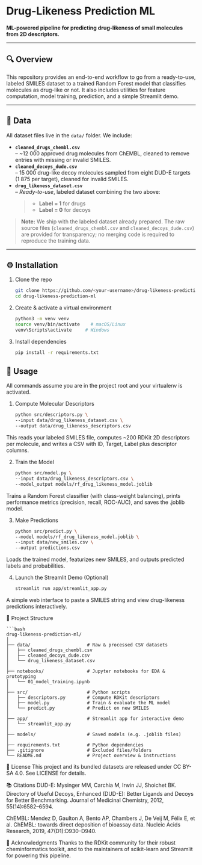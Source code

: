 # Drug-Likeness Prediction ML

**ML-powered pipeline for predicting drug-likeness of small molecules from 2D descriptors.**

---

## 🔍 Overview

This repository provides an end-to-end workflow to go from a ready-to-use, labeled SMILES dataset to a trained Random Forest model that classifies molecules as drug-like or not. It also includes utilities for feature computation, model training, prediction, and a simple Streamlit demo.

---

## 📂 Data

All dataset files live in the `data/` folder. We include:

- **`cleaned_drugs_chembl.csv`**  
  – ~12 000 approved drug molecules from ChEMBL, cleaned to remove entries with missing or invalid SMILES.  
- **`cleaned_decoys_dude.csv`**  
  – 15 000 drug-like decoy molecules sampled from eight DUD-E targets (1 875 per target), cleaned for invalid SMILES.  
- **`drug_likeness_dataset.csv`**  
  – *Ready-to-use*, labeled dataset combining the two above:  
  > - **Label = 1** for drugs  
  > - **Label = 0** for decoys  

> **Note:** We ship with the labeled dataset already prepared. The raw source files (`cleaned_drugs_chembl.csv` and `cleaned_decoys_dude.csv`) are provided for transparency; no merging code is required to reproduce the training data.

---

## ⚙️ Installation

1. Clone the repo  
   ```bash
   git clone https://github.com/<your-username>/drug-likeness-prediction-ml.git
   cd drug-likeness-prediction-ml
   
2. Create & activate a virtual environment
   ```bash
   python3 -m venv venv
   source venv/bin/activate    # macOS/Linux
   venv\Scripts\activate     # Windows
3. Install dependencies
   ```bash
   pip install -r requirements.txt

## 🚀 Usage
All commands assume you are in the project root and your virtualenv is activated.
1. Compute Molecular Descriptors
   ```bash
   python src/descriptors.py \
   --input data/drug_likeness_dataset.csv \
   --output data/drug_likeness_descriptors.csv
This reads your labeled SMILES file, computes ~200 RDKit 2D descriptors per molecule, and writes a CSV with ID, Target, Label plus descriptor columns.

2. Train the Model
   ```bash
   python src/model.py \
   --input data/drug_likeness_descriptors.csv \
   --model_output models/rf_drug_likeness_model.joblib
Trains a Random Forest classifier (with class-weight balancing), prints performance metrics (precision, recall, ROC-AUC), and saves the .joblib model.

3. Make Predictions
   ```bash
   python src/predict.py \
   --model models/rf_drug_likeness_model.joblib \
   --input data/new_smiles.csv \
   --output predictions.csv
Loads the trained model, featurizes new SMILES, and outputs predicted labels and probabilities.

4. Launch the Streamlit Demo (Optional)
   ```bash
   streamlit run app/streamlit_app.py
A simple web interface to paste a SMILES string and view drug-likeness predictions interactively.


📁 Project Structure
   
    ```bash
    drug-likeness-prediction-ml/
    │
    ├── data/                     # Raw & processed CSV datasets
    │   ├── cleaned_drugs_chembl.csv
    │   ├── cleaned_decoys_dude.csv
    │   └── drug_likeness_dataset.csv
    │
    ├── notebooks/                # Jupyter notebooks for EDA & prototyping
    │   └── 01_model_training.ipynb
    │
    ├── src/                      # Python scripts
    │   ├── descriptors.py        # Compute RDKit descriptors
    │   ├── model.py              # Train & evaluate the ML model
    │   └── predict.py            # Predict on new SMILES
    │
    ├── app/                      # Streamlit app for interactive demo
    │   └── streamlit_app.py
    │
    ├── models/                   # Saved models (e.g. .joblib files)
    │ 
    ├── requirements.txt          # Python dependencies
    ├── .gitignore                # Excluded files/folders
    └── README.md                 # Project overview & instructions
    
📜 License
This project and its bundled datasets are released under CC BY-SA 4.0.
See LICENSE for details.

📚 Citations
DUD-E: Mysinger MM, Carchia M, Irwin JJ, Shoichet BK.
Directory of Useful Decoys, Enhanced (DUD-E): Better Ligands and Decoys for Better Benchmarking.
Journal of Medicinal Chemistry, 2012, 55(14):6582–6594.

ChEMBL: Mendez D, Gaulton A, Bento AP, Chambers J, De Veij M, Félix E, et al.
ChEMBL: towards direct deposition of bioassay data.
Nucleic Acids Research, 2019, 47(D1):D930–D940.

🤝 Acknowledgments
Thanks to the RDKit community for their robust cheminformatics toolkit, and to the maintainers of scikit-learn and Streamlit for powering this pipeline.










   
